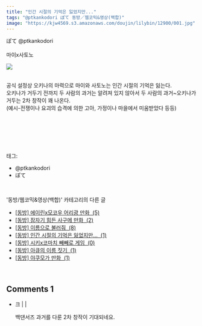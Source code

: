```yaml
---
title: "인간 시절의 기억은 잃었지만..."
tags: "@ptkankodori ぽて‏ 동방／웹코믹&영상(백합)"
image: "https://kjw4569.s3.amazonaws.com/doujin/lilybin/12900/001.jpg"
---
```

<div class="article">
<div class="area_view">
<div style="text-align: left;">ぽて‏ @ptkankodori</div><div style="text-align: left;"><br/></div><div style="text-align: left;">마이x사토노<br/><p style="text-align: left;"><span class="imageblock" style="display: inline-block; width: 100%; height: auto; max-width: 100%;"><img src="{{ site.imgserver3 }}/lilybin/12900/001.jpg"/></span></p><p style="text-align: left;"><br/>공식 설정상 오키나의 마력으로 마이와 사토노는 인간 시절의 기억은 잃는다.<br/>오키나가 거두기 전까지 두 사람의 과거는 알려져 있지 않아서 두 사람의 과거~오키나가 거두는 2차 창작이 꽤 나온다.<br/>(예시-전쟁이나 요괴의 습격에 의한 고아, 가정이나 마을에서 미움받았다 등등) </p><p style="text-align: left;"><br/></p></div><p><br/></p>
</div></div><br/>
<div class="tagTrail">
<p>태그: </p>
<ul>
<li>@ptkankodori</li>
<li>ぽて‏</li>
</ul>
</div><br/>
<div class="another">
<p>'동방/웹코믹&amp;영상(백합)' 카테고리의 다른 글</p>
<ul>
<li><a href="/lilybin_12948">
[동방] 에이린x모코우 어리광 만화  (5)
</a></li>
<li><a href="/lilybin_13004">
[동방] 잠자기 힘든 사구메 만화  (2)
</a></li>
<li><a href="/lilybin_12936">
[동방] 이름으로 불러줘  (8)
</a></li>
<li><a href="/lilybin_12900">
[동방] 인간 시절의 기억은 잃었지만...  (1)
</a></li>
<li><a href="/lilybin_12928">
[동방] 시키x코마치 빼빼로 게임  (0)
</a></li>
<li><a href="/lilybin_12931">
[동방] 아큐의 이름 짓기  (1)
</a></li>
<li><a href="/lilybin_12933">
[동방] 야쿠모가 만화  (1)
</a></li>
</ul>
</div><br/>
<div class="comment">
<h2 class="bold">Comments <span id="commentCount12900">1</span></h2>
<div style="clear:both;">
<div id="entry12900Comment" style="display:block">
<ul class="list_reply">
<li class="rp_general" id="comment13950789">
<div class="post-comment">
<div>
<span>
<i class="fa fa-user"></i>크 |
                                |
                               
</span>
<p>백댄서즈 과거를 다룬 2차 창작이 기대되네요.</p>

</div>
</div>
</li>
</ul>
</div>
</div>
</div><br/>
<br/>
<p id="refer"></p>
<br/>


